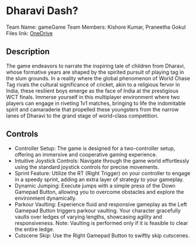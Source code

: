 # Dharavi Dash?

Team Name: gameGame
Team Members: Kishore Kumar, Praneetha Gokul
Files link: [OneDrive](https://iiitaphyd-my.sharepoint.com/:u:/g/personal/a_kishorekumar_students_iiit_ac_in/ESX6_0uVEKpAh0jtiFpoHJUBkvcLkKdlNhJpXFNQy0_OXw?e=ZCDLSA)

## Description

The game endeavors to narrate the inspiring tale of children from Dharavi, whose formative years are shaped by the spirited pursuit of playing tag in the slum grounds. In a reality where the global phenomenon of World Chase Tag rivals the cultural significance of cricket, akin to a religious fervor in India, these resilient boys emerge as the face of India at the prestigious WCT finals. Immerse yourself in this multiplayer environment where two players can engage in riveting 1v1 matches, bringing to life the indomitable spirit and camaraderie that propelled these youngsters from the narrow lanes of Dharavi to the grand stage of world-class competition.

## Controls

- Controller Setup: The game is designed for a two-controller setup, offering an immersive and cooperative gaming experience.
- Intuitive Joystick Controls: Navigate through the game world effortlessly using the standard joystick controls for precise movements.
- Sprint Feature: Utilize the RT (Right Trigger) on your controller to engage in a speedy sprint, adding an extra layer of strategy to your gameplay.
- Dynamic Jumping: Execute jumps with a simple press of the Down Gamepad Button, allowing you to overcome obstacles and explore the environment dynamically.
- Parkour Vaulting: Experience fluid and responsive gameplay as the Left Gamepad Button triggers parkour vaulting. Your character gracefully vaults over ledges of varying lengths, showcasing agility and responsiveness. Note: Vaulting is performed only if it is feasible to clear the entire ledge.
- Cutscene Skip: Use the Right Gamepad Button to swiftly skip cutscenes.
